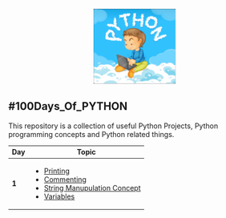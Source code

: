 <p align="center">
  <img src="/images/python.png" alt="python" height="150px"/>
</p>

## #100Days_Of_PYTHON
This repository is a collection of useful Python Projects, Python programming concepts and Python related things.

| **Day** | **Topic**                                                                                                             |
| ------- | --------------------------------------------------------------------------------------------------------------------- |
| **1**   | [<ul><li>Printing</li><li>Commenting</li><li>String Manupulation Concept</li><li>Variables</li>](/Python-code/Day_1/) |
 
